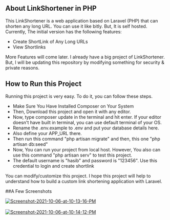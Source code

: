 ## About LinkShortener in PHP

This LinkShortener is a web application based on Laravel (PHP) that can shorten any long URL. You can use it like bitly. But, It is self hosted. Currently, The initial version has the following features:

- Create ShortLink of Any Long URLs
- View Shortlinks

More Features will come later. I already have a big project of LinkShortener. But, I will be updating this repository by modifying something for security & private reasons.

## How to Run this Project
Running this project is very easy. To do it, you can follow these steps.

- Make Sure You Have Installed Composer on Your System
- Then, Download this project and open it with any editor.
- Now, type composer update in the terminal and hit enter. If your editor doesn't have built in terminal, you can use default terminal of your OS.
- Rename the .env.example to .env and put your database details here.
- Also define your APP_URL there.
- Then run this command "php artisan migrate" and then, this one "php artisan db:seed"
- Now, You can run your project from local host. However, You also can use this command "php artisan serv" to test this project.
- The default username is "hasib" and password is "123456". Use this credential to login and create shortlink

You can modify/customize this project. I hope this project will help to understand how to build a custom link shortening application with Laravel.

##A Few Screenshots

<a href="https://postimages.org/" target="_blank"><img src="https://i.postimg.cc/9F5kP91F/Screenshot-2021-10-06-at-10-13-16-PM.png" alt="Screenshot-2021-10-06-at-10-13-16-PM"/></a><br/><br/>
<a href="https://postimages.org/" target="_blank"><img src="https://i.postimg.cc/nc4P3LwK/Screenshot-2021-10-06-at-10-14-12-PM.png" alt="Screenshot-2021-10-06-at-10-14-12-PM"/></a><br/><br/>







